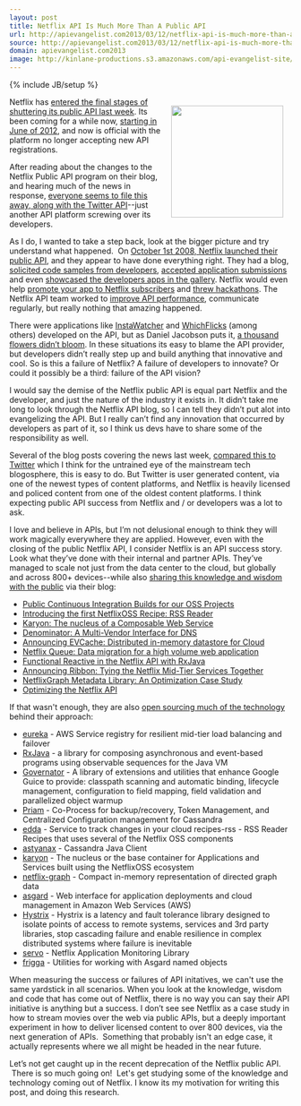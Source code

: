 ```yaml
---
layout: post
title: Netflix API Is Much More Than A Public API
url: http://apievangelist.com2013/03/12/netflix-api-is-much-more-than-a-public-api/
source: http://apievangelist.com2013/03/12/netflix-api-is-much-more-than-a-public-api/
domain: apievangelist.com2013
image: http://kinlane-productions.s3.amazonaws.com/api-evangelist-site/blog/netflix-square.png
---
```

{% include JB/setup %}
<p><img style="padding: 15px;" src="https://s3.amazonaws.com/kinlane-productions/api-evangelist/netflix/netflix-square.png" alt="" width="200" align="right" /></p>
<p>Netflix has <a href="http://developer.netflix.com/blog/read/Changes_to_the_Public_API_Program" target="_blank">entered the final stages of shuttering its public API last week</a>.  Its been coming for a while now, <a href="http://developer.netflix.com/blog/read/Upcoming_Changes_to_the_Netflix_API_Program" target="_blank">starting in June of 2012</a>, and now is official with the platform no longer accepting new API registrations.</p>
<p>After reading about the changes to the Netflix Public API program on their blog, and hearing much of the news in response, <a href="http://www.rethink-wireless.com/2013/03/11/netflix-public-api-program-retired.htm" target="_blank">everyone seems to file this away, along with the Twitter API</a>--just another API platform screwing over its developers.</p>
<p>As I do, I wanted to take a step back, look at the bigger picture and try understand what happened. &nbsp;On <a href="http://readwrite.com/2008/09/30/netflix_api_launches_tomorrow" target="_blank">October 1st 2008, Netflix launched their public API</a>, and they appear to have done everything right.  They had a blog, <a href="http://developer.netflix.com/blog/read/Let_Us_Know_About_your_Libraries" target="_blank">solicited code samples from developers</a>, <a href="http://developer.netflix.com/blog/read/App_Gallery_Open_for_Developer_Submissions" target="_blank">accepted application submissions</a> and even <a href="http://developer.netflix.com/blog/read/Finding_nice_applications_via_the_Netflix_App_Gallery" target="_blank">showcased the developers apps in the gallery</a>.  Netflix would even help <a href="http://developer.netflix.com/blog/read/Promote_Your_App_to_Netflix_Subscribers" target="_blank">promote your app to Netflix subscribers</a> and <a href="http://developer.netflix.com/blog/read/Untitled_1" target="_blank">threw hackathons</a>.  The Netflix API team worked to <a href="http://developer.netflix.com/blog/read/API_Performance_Improvements" target="_blank">improve API performance</a>, communicate regularly, but really nothing that amazing happened.</p>
<p>There were applications like <a href="http://instantwatcher.com/" target="_blank">InstaWatcher</a> and <a href="http://www.whichflicks.com/" target="_blank">WhichFlicks</a>&nbsp;(among others)&nbsp;developed on the API, but as Daniel Jacobson puts it, <a href="http://www.slideshare.net/michaelhart2/api-strategy-evolution-at-netflix" target="_blank">a thousand flowers didn&rsquo;t bloom</a>.  In these situations its easy to blame the API provider, but developers didn&rsquo;t really step up and build anything that innovative and cool. So is this a failure of Netflix?  A failure of developers to innovate?  Or could it possibly be a third: failure of the API vision?</p>
<p>I would say the demise of the Netflix public API is equal part Netflix and the developer, and just the nature of the industry it exists in.  It didn&rsquo;t take me long to look through the Netflix API blog, so I can tell they didn&rsquo;t put alot into evangelizing the API.   But I really can&rsquo;t find any innovation that occurred by developers as part of it, so I think us devs have to share some of the responsibility as well.</p>
<p>Several of the blog posts covering the news last week, <a href="http://www.engadget.com/2013/03/08/netflix-changes-its-current-api-program-by-ending-it-will-no/" target="_blank">compared this to Twitter</a> which I think for the untrained eye of the mainstream tech blogosphere, this is easy to do.  But Twitter is user generated content, via one of the newest types of content platforms, and Netflix is heavily licensed and policed content from one of the oldest content platforms.  I think expecting public API success from Netflix and / or developers was a lot to ask.</p>
<p>I love and believe in APIs, but I&rsquo;m not delusional enough to think they will work magically everywhere they are applied. However, even with the closing of the public Netflix API, I consider Netflix is an API success story.  Look what they&rsquo;ve done with their internal and partner APIs. They&rsquo;ve managed to scale not just from the data center to the cloud, but globally and across 800+ devices--while also <a href="http://techblog.netflix.com/">sharing this knowledge and wisdom with the public</a>&nbsp;via their blog:</p>
<ul class="mainlist">
<li><a href="http://techblog.netflix.com/2013/03/public-continuous-integration-builds.html">Public Continuous Integration Builds for our OSS Projects</a></li>
<li><a href="http://techblog.netflix.com/2013/03/introducing-first-netflixoss-recipe-rss.html">Introducing the first NetflixOSS Recipe: RSS Reader</a></li>
<li><a href="http://techblog.netflix.com/2013/03/karyon-nucleus-of-composable-web-service.html">Karyon: The nucleus of a Composable Web Service</a></li>
<li><a href="http://techblog.netflix.com/2013/03/denominator-multi-vendor-interface-for.html">Denominator: A Multi-Vendor Interface for DNS</a></li>
<li><a href="http://techblog.netflix.com/2013/02/announcing-evcache-distributed-in.html">Announcing EVCache: Distributed in-memory datastore for Cloud</a></li>
<li><a href="http://techblog.netflix.com/2013/02/netflix-queue-data-migration-for-high.html">Netflix Queue: Data migration for a high volume web application </a></li>
<li><a href="http://techblog.netflix.com/2013/02/rxjava-netflix-api.html">Functional Reactive in the Netflix API with RxJava</a></li>
<li><a href="http://techblog.netflix.com/2013/01/announcing-ribbon-tying-netflix-mid.html">Announcing Ribbon: Tying the Netflix Mid-Tier Services Together </a></li>
<li><a href="http://techblog.netflix.com/2013/01/netflixgraph-metadata-library_18.html">NetflixGraph Metadata Library: An Optimization Case Study</a></li>
<li><a href="http://techblog.netflix.com/2013/01/optimizing-netflix-api.html">Optimizing the Netflix API</a></li>
</ul>
<p>If that wasn't enough, they are also <a href="https://github.com/netflix">open sourcing much of the technology</a> behind their approach:</p>
<ul class="mainlist">
<li><a href="https://github.com/Netflix/eureka">eureka</a> - AWS Service registry for resilient mid-tier load balancing and failover</li>
<li><a href="https://github.com/Netflix/RxJava">RxJava</a> - a library for composing asynchronous and event-based programs using observable sequences for the Java VM</li>
<li><a href="https://github.com/Netflix/governator">Governator</a> - A library of extensions and utilities that enhance Google Guice to provide: classpath scanning and automatic binding, lifecycle management, configuration to field mapping, field validation and parallelized object warmup</li>
<li><a href="https://github.com/Netflix/Priam">Priam</a> - Co-Process for backup/recovery, Token Management, and Centralized Configuration management for Cassandra</li>
<li><a href="https://github.com/Netflix/edda">edda</a> - Service to track changes in your cloud recipes-rss - RSS Reader Recipes that uses several of the Netflix OSS components</li>
<li><a href="https://github.com/Netflix/astyanax">astyanax</a> - Cassandra Java Client</li>
<li><a href="https://github.com/Netflix/karyon">karyon</a> - The nucleus or the base container for Applications and Services built using the NetflixOSS ecosystem</li>
<li><a href="https://github.com/Netflix/netflix-graph">netflix-graph</a> - Compact in-memory representation of directed graph data</li>
<li><a href="https://github.com/Netflix/asgard">asgard</a> - Web interface for application deployments and cloud management in Amazon Web Services (AWS)</li>
<li><a href="https://github.com/Netflix/Hystrix">Hystrix</a> - Hystrix is a latency and fault tolerance library designed to isolate points of access to remote systems, services and 3rd party libraries, stop cascading failure and enable resilience in complex distributed systems where failure is inevitable</li>
<li><a href="https://github.com/Netflix/servo">servo</a> - Netflix Application Monitoring Library</li>
<li><a href="https://github.com/Netflix/frigga">frigga</a> - Utilities for working with Asgard named objects</li>
</ul>
<p>When measuring the success or failures of API initatives, we can't use the same yardstick in all scenarios. When you look at the knowledge, wisdom and code that has come out of Netflix, there is no way you can say their API initiative is anything but a success. I don&rsquo;t see see Netflix as a case study in how to stream movies over the web via public APIs, but a deeply important experiment in how to deliver licensed content to over 800 devices, via the next generation of APIs. &nbsp;Something that probably isn't an edge case, it actually represents where we all might be headed in the near future.</p>
<p>Let&rsquo;s not get caught up in the recent deprecation of the Netflix public API. &nbsp;There is so much going on! &nbsp;Let's get studying some of the knowledge and technology coming out of Netflix. I know its my motivation for writing this post, and doing this research.</p>
